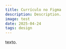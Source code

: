 ```yaml
---
title: Currículo no Figma
description: Description.
image: test
date: 2025-04-24
tags: design
---
```


texto.